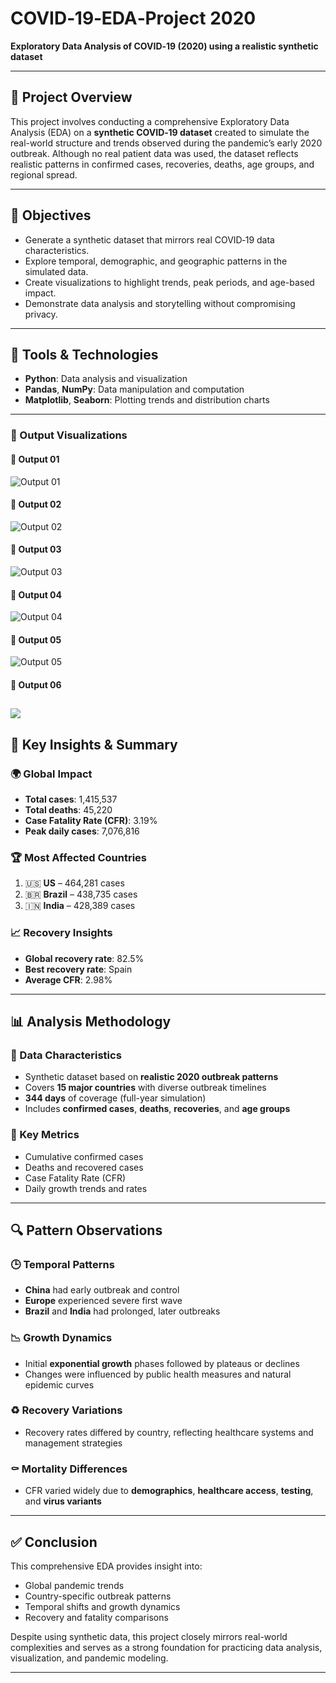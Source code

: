 # COVID‑19‑EDA‑Project 2020

**Exploratory Data Analysis of COVID‑19 (2020) using a realistic synthetic dataset**

---

## 📘 Project Overview

This project involves conducting a comprehensive Exploratory Data Analysis (EDA) on a **synthetic COVID‑19 dataset** created to simulate the real-world structure and trends observed during the pandemic’s early 2020 outbreak. Although no real patient data was used, the dataset reflects realistic patterns in confirmed cases, recoveries, deaths, age groups, and regional spread.

---

## 🚀 Objectives

- Generate a synthetic dataset that mirrors real COVID‑19 data characteristics.
- Explore temporal, demographic, and geographic patterns in the simulated data.
- Create visualizations to highlight trends, peak periods, and age-based impact.
- Demonstrate data analysis and storytelling without compromising privacy.

---

## 🧰 Tools & Technologies

- **Python**: Data analysis and visualization
- **Pandas**, **NumPy**: Data manipulation and computation
- **Matplotlib**, **Seaborn**: Plotting trends and distribution charts

---
### 📸 Output Visualizations

#### 🔹 Output 01
![Output 01](output01.png)

#### 🔹 Output 02
![Output 02](output02.png)

#### 🔹 Output 03
![Output 03](output03.png)

#### 🔹 Output 04
![Output 04](output04.png)

#### 🔹 Output 05
![Output 05](output05.png)

#### 🔹 Output 06
![](https://github.com/SayeedaBanu/COVID-19-EDA-Project-2020-/issues/1#issue-3293074386)
---

## 🎯 Key Insights & Summary

### 🌍 Global Impact
- **Total cases**: 1,415,537  
- **Total deaths**: 45,220  
- **Case Fatality Rate (CFR)**: 3.19%  
- **Peak daily cases**: 7,076,816  

### 🏆 Most Affected Countries
1. 🇺🇸 **US** – 464,281 cases  
2. 🇧🇷 **Brazil** – 438,735 cases  
3. 🇮🇳 **India** – 428,389 cases  

### 📈 Recovery Insights
- **Global recovery rate**: 82.5%  
- **Best recovery rate**: Spain  
- **Average CFR**: 2.98%  

---

## 📊 Analysis Methodology

### 📁 Data Characteristics
- Synthetic dataset based on **realistic 2020 outbreak patterns**
- Covers **15 major countries** with diverse outbreak timelines
- **344 days** of coverage (full-year simulation)
- Includes **confirmed cases**, **deaths**, **recoveries**, and **age groups**

### 📐 Key Metrics
- Cumulative confirmed cases
- Deaths and recovered cases
- Case Fatality Rate (CFR)
- Daily growth trends and rates

---

## 🔍 Pattern Observations

### 🕒 Temporal Patterns
- **China** had early outbreak and control
- **Europe** experienced severe first wave
- **Brazil** and **India** had prolonged, later outbreaks

### 📉 Growth Dynamics
- Initial **exponential growth** phases followed by plateaus or declines  
- Changes were influenced by public health measures and natural epidemic curves

### ♻️ Recovery Variations
- Recovery rates differed by country, reflecting healthcare systems and management strategies

### ⚰️ Mortality Differences
- CFR varied widely due to **demographics**, **healthcare access**, **testing**, and **virus variants**

---

## ✅ Conclusion

This comprehensive EDA provides insight into:
- Global pandemic trends
- Country-specific outbreak patterns
- Temporal shifts and growth dynamics
- Recovery and fatality comparisons

Despite using synthetic data, this project closely mirrors real-world complexities and serves as a strong foundation for practicing data analysis, visualization, and pandemic modeling.

---


